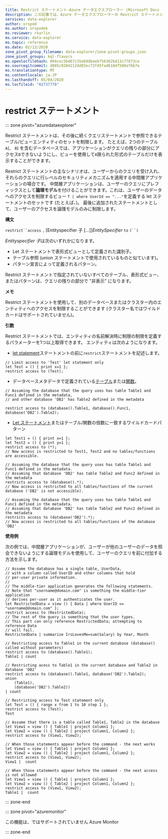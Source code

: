 ```yaml
---
title: Restrict ステートメント-Azure データエクスプローラー |Microsoft Docs
description: この記事では、Azure データエクスプローラーの Restrict ステートメントについて説明します。
services: data-explorer
author: orspod
ms.author: orspodek
ms.reviewer: rkarlin
ms.service: data-explorer
ms.topic: reference
ms.date: 02/13/2020
zone_pivot_group_filename: data-explorer/zone-pivot-groups.json
zone_pivot_groups: kql-flavors
ms.openlocfilehash: 094cec5b467c35eb9dbeeb756362bd13c77873ce
ms.sourcegitcommit: d885c0204212dd83ec73f45fad6184f580af6b7e
ms.translationtype: MT
ms.contentlocale: ja-JP
ms.lasthandoff: 05/04/2020
ms.locfileid: "82737778"
---
```

# <a name="restrict-statement"></a>restrict ステートメント

::: zone pivot="azuredataexplorer"

Restrict ステートメントは、その後に続くクエリステートメントで参照できるテーブル/ビューエンティティのセットを制限します。 たとえば、2つのテーブル`A`(、 `B`) を含むデータベースでは、アプリケーションがクエリの残りの部分にアクセス`B`できないようにし、ビューを使用して`A`限られた形式のテーブルだけを表示することができます。

Restrict ステートメントの主なシナリオは、ユーザーからのクエリを受け入れ、それらのクエリに行レベルのセキュリティメカニズムを適用する中間層アプリケーションの場合です。 中間層アプリケーションは、ユーザーのクエリにプレフィックスとして**論理モデル**を付けることができます。これは、ユーザーのデータへのアクセスを制限するビュー `T | where UserId == "..."`を定義する let ステートメントのセットです (たとえば、)。 最後に追加されたステートメントとして、ユーザーのアクセスを論理モデルのみに制限します。

**構文**

`restrict``access` `,` [Entityspecifier 子 [...]]*EntitySpecifier* `to` `(``)`

*Entityspecifier 子*は次のいずれかになります。
* Let ステートメントで表形式ビューとして定義された識別子。
* テーブル参照 (union ステートメントで使用されているものと似ています)。
* パターン宣言によって定義されるパターン。

Restrict ステートメントで指定されていないすべてのテーブル、表形式ビュー、またはパターンは、クエリの残りの部分で "非表示" になります。 

**メモ**

Restrict ステートメントを使用して、別のデータベースまたはクラスター内のエンティティへのアクセスを制限することができます (クラスター名ではワイルドカードはサポートされていません)。

**引数**

Restrict ステートメントでは、エンティティの名前解決時に制限の制限を定義するパラメーターを1つ以上取得できます。 エンティティは次のようになります。
- [let statement](./letstatement.md)ステートメントの前に`restrict`ステートメントを記述します。 

```kusto
// Limit access to 'Test' let statement only
let Test = () { print x=1 };
restrict access to (Test);
```

- データベースメタデータで定義されている[テーブル](../management/tables.md)または[関数](../management/functions.md)。

```kusto
// Assuming the database that the query uses has table Table1 and Func1 defined in the metadata, 
// and other database 'DB2' has Table2 defined in the metadata
 
restrict access to (database().Table1, database().Func1, database('DB2').Table2);
```

- [Let ステートメント](./letstatement.md)またはテーブル/関数の倍数に一致するワイルドカードパターン  

```kusto
let Test1 = () { print x=1 };
let Test2 = () { print y=1 };
restrict access to (*);
// Now access is restricted to Test1, Test2 and no tables/functions are accessible.

// Assuming the database that the query uses has table Table1 and Func1 defined in the metadata.
// Assuming that database 'DB2' has table Table2 and Func2 defined in the metadata
restricts access to (database().*);
// Now access is restricted to all tables/functions of the current database ('DB2' is not accessible).

// Assuming the database that the query uses has table Table1 and Func1 defined in the metadata.
// Assuming that database 'DB2' has table Table2 and Func2 defined in the metadata
restricts access to (database('DB2').*);
// Now access is restricted to all tables/functions of the database 'DB2'
```


**使用例**

次の例では、中間層アプリケーションが、ユーザーが他のユーザーのデータを照会できないようにする論理モデルを使用して、ユーザーのクエリを前に付加する方法を示します。

```kusto
// Assume the database has a single table, UserData,
// with a column called UserID and other columns that hold
// per-user private information.
//
// The middle-tier application generates the following statements.
// Note that "username@domain.com" is something the middle-tier application
// derives per-user as it authenticates the user.
let RestrictedData = view () { Data | where UserID == "username@domain.com" };
restrict access to (RestrictedData);
// The rest of the query is something that the user types.
// This part can only reference RestrictedData; attempting to reference Data
// will fail.
RestrictedData | summarize IrsLovesMe=sum(Salary) by Year, Month
```

```kusto
// Restricting access to Table1 in the current database (database() called without parameters)
restrict access to (database().Table1);
Table1 | count

// Restricting acess to Table1 in the current database and Table2 in database 'DB2'
restrict access to (database().Table1, database('DB2').Table2);
union 
    (Table1),
    (database('DB2').Table2))
| count

// Restricting access to Test statement only
let Test = () { range x from 1 to 10 step 1 };
restrict access to (Test);
Test
 
// Assume that there is a table called Table1, Table2 in the database
let View1 = view () { Table1 | project Column1 };
let View2 = view () { Table2 | project Column1, Column2 };
restrict access to (View1, View2);
 
// When those statements appear before the command - the next works
let View1 = view () { Table1 | project Column1 };
let View2 = view () { Table2 | project Column1, Column2 };
restrict access to (View1, View2);
View1 |  count
 
// When those statements appear before the command - the next access is not allowed
let View1 = view () { Table1 | project Column1 };
let View2 = view () { Table2 | project Column1, Column2 };
restrict access to (View1, View2);
Table1 |  count
```

::: zone-end

::: zone pivot="azuremonitor"

この機能は、ではサポートされていません Azure Monitor

::: zone-end
